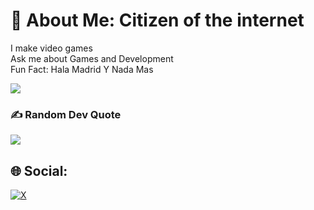 # 💫 About Me: Citizen of the internet<br>
I make video games<br> Ask me about Games and Development<br> Fun Fact: Hala Madrid Y Nada Mas

![](https://github-readme-stats.vercel.app/api/top-langs/?username=ThatTanishqTak&theme=dark&hide_border=false&include_all_commits=false&count_private=false&layout=donut&langs_count=20)

### ✍️ Random Dev Quote
![](https://quotes-github-readme.vercel.app/api?type=horizontal&theme=dark)

## 🌐 Social:
[![X](https://img.shields.io/badge/@ThatTanishqTak-black.svg?logo=X&logoColor=white)](https://x.com/ThatTanishqTak) 
